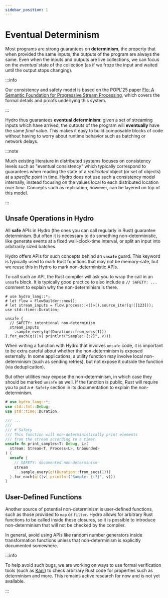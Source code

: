 ```yaml
---
sidebar_position: 1
---
```


# Eventual Determinism
Most programs are  strong guarantees on **determinism**, the property that when provided the same inputs, the outputs of the program are always the same. Even when the inputs and outputs are live collections, we can focus on the _eventual_ state of the collection (as if we froze the input and waited until the output stops changing).

:::info

Our consistency and safety model is based on the POPL'25 paper [Flo: A Semantic Foundation for Progressive Stream Processing](https://arxiv.org/abs/2411.08274), which covers the formal details and proofs underlying this system.

:::

Hydro thus guarantees **eventual determinism**: given a set of streaming inputs which have arrived, the outputs of the program will **eventually** have the same _final_ value. This makes it easy to build composable blocks of code without having to worry about runtime behavior such as batching or network delays.

:::note

Much existing literature in distributed systems focuses on consistency levels such as "eventual consistency" which typically correspond to guarantees when reading the state of a _replicated_ object (or set of objects) at a _specific point_ in time. Hydro does not use such a consistency model internally, instead focusing on the values local to each distributed location _over time_. Concepts such as replication, however, can be layered on top of this model.

:::

## Unsafe Operations in Hydro
All **safe** APIs in Hydro (the ones you can call regularly in Rust) guarantee determinism. But often it is necessary to do something non-deterministic, like generate events at a fixed wall-clock-time interval, or split an input into arbitrarily sized batches.

Hydro offers APIs for such concepts behind an **`unsafe`** guard. This keyword is typically used to mark Rust functions that may not be memory-safe, but we reuse this in Hydro to mark non-deterministic APIs.

To call such an API, the Rust compiler will ask you to wrap the call in an `unsafe` block. It is typically good practice to also include a `// SAFETY: ...` comment to explain why the non-determinism is there.

```rust,no_run
# use hydro_lang::*;
# let flow = FlowBuilder::new();
# let stream_inputs = flow.process::<()>().source_iter(q!([123]));
use std::time::Duration;

unsafe {
  // SAFETY: intentional non-determinism
  stream_inputs
    .sample_every(q!(Duration::from_secs(1)))
}.for_each(q!(|v| println!("Sample: {:?}", v)))
```

When writing a function with Hydro that involves `unsafe` code, it is important to be extra careful about whether the non-determinism is exposed externally. In some applications, a utility function may involve local non-determinism (such as sending retries), but not expose it outside the function (via deduplication).

But other utilities may expose the non-determinism, in which case they should be marked `unsafe` as well. If the function is public, Rust will require you to put a `# Safety` section in its documentation to explain the non-determinism.

```rust
# use hydro_lang::*;
use std::fmt::Debug;
use std::time::Duration;

/// ...
///
/// # Safety
/// This function will non-deterministically print elements
/// from the stream according to a timer.
unsafe fn print_samples<T: Debug, L>(
  stream: Stream<T, Process<L>, Unbounded>
) {
  unsafe {
    // SAFETY: documented non-determinism
    stream
      .sample_every(q!(Duration::from_secs(1)))
  }.for_each(q!(|v| println!("Sample: {:?}", v)))
}
```

## User-Defined Functions
Another source of potential non-determinism is user-defined functions, such as those provided to `map` or `filter`. Hydro allows for arbitrary Rust functions to be called inside these closures, so it is possible to introduce non-determinism that will not be checked by the compiler.

In general, avoid using APIs like random number generators inside transformation functions unless that non-determinism is explicitly documented somewhere.

:::info

To help avoid such bugs, we are working on ways to use formal verification tools (such as [Kani](https://model-checking.github.io/kani/)) to check arbitrary Rust code for properties such as determinism and more. This remains active research for now and is not yet available.

:::

